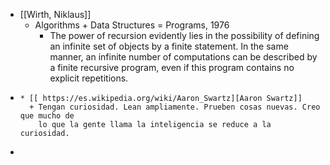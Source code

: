 - [[Wirth, Niklaus]]
	- Algorithms + Data Structures = Programs, 1976
		- The power of recursion evidently lies in the possibility of defining an infinite set of objects by a finite statement. In the same manner, an infinite number of computations can be described by a finite recursive program, even if this program contains no explicit repetitions.
- ```
  * [[ https://es.wikipedia.org/wiki/Aaron_Swartz][Aaron Swartz]]
    + Tengan curiosidad. Lean ampliamente. Prueben cosas nuevas. Creo que mucho de
      lo que la gente llama la inteligencia se reduce a la curiosidad.
  ```
-